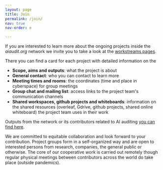 ```yaml
---
layout: page
title: Join
permalink: /join/
nav: true
nav-order: e

---
```

If you are interested to learn more about the ongoing projects inside the *aiaudit.org* network we invite you to take a look at the [workstreams pages](https://aiaudit.org/workstreams/).

There you can find a card for each project with detailed information on the

- **Scope, aims and outputs**: what the project is about
- **General contact**: who you can contact to learn more
- **Meeting times and rooms**: the coordinates (time and place in cyberspace) for group meetings
- **Group chat and mailing list**: access links to the project team's communication channels
- **Shared workspaces, github projects and whiteboards**: information on the shared resources (overleaf, Gdrive, github projects, shared online whiteboard) the project team uses in their work

Outputs from the network or its contributors related to AI auditing [you can find here](https://aiaudit.org/outputs/).

We are committed to equitable collaboration and look forward to your contribution. Project groups form in a self-organized way and are open to interested persons from research, companies, the general public or otherwise. The core of our cooperative work is carried out remotely though regular physical meetings between contributors across the world do take place (outside pandemics).

